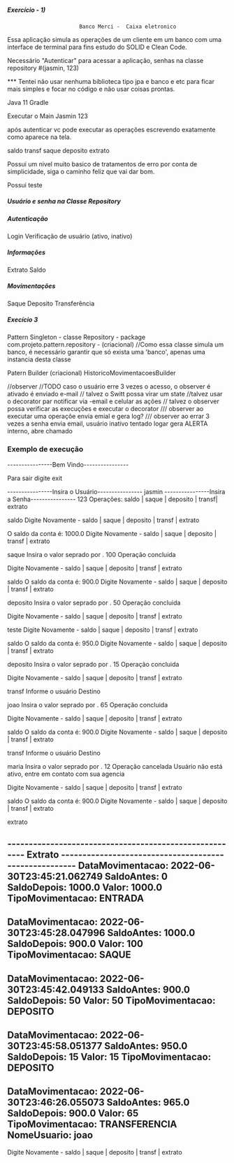 
   ##### Exercício - 1)

                           Banco Merci -  Caixa eletronico

   Essa aplicação simula as operações de um cliente em um banco com uma interface de terminal para 
   fins estudo do SOLID e Clean Code.

   Necessário "Autenticar" para acessar a aplicação, senhas na classe repository #(jasmin, 123)
   
   *** Tentei não usar nenhuma biblioteca tipo jpa e banco e etc para ficar mais simples e focar no código e não usar coisas prontas.
   
   Java 11
   Gradle
   
   Executar o Main
   Jasmin
   123
   
   após autenticar vc pode executar as operações escrevendo exatamente como aparece na tela.
   
   saldo
   transf
   saque
   deposito
   extrato
   
   Possui um nivel muito basico de tratamentos de erro por conta de simplicidade, siga o caminho feliz que vai dar bom.
   
   Possui teste

   ##### Usuário e senha na Classe Repository

   ##### Autenticação 
   Login
   Verificação de usuário (ativo, inativo)
   
   ##### Informações
   Extrato
   Saldo

   ##### Movimentações
   Saque
   Deposito
   Transferência 


   ##### Execício 3
   
   Pattern Singleton - classe Repository - package com.projeto.pattern.repository - (criacional) 
   //Como essa classe simula um banco, é necessário garantir que só exista uma 'banco',
   apenas uma instancia desta classe

   Patern Builder (criacional)  HistoricoMovimentacoesBuilder


   //observer
  //TODO caso o usuário erre 3 vezes o acesso, o observer é ativado é enviado e-mail
   // talvez o Switt  possa virar um state
   //talvez usar o decorator par notificar via -email e celular as ações
   // talvez o observer possa verificar as execuções e executar o decorator
  /// observer ao executar uma operaçõe envia emial e gera log?
    /// observer ao errar 3 vezes a senha envia email, usuário inativo tentado logar gera ALERTA interno, abre chamado


 


### Exemplo de execução


----------------Bem Vindo----------------

Para sair digite exit

----------------Insira o Usuário----------------
jasmin
----------------Insira a Senha----------------
123
Operações: saldo | saque | deposito | transf| extrato

saldo
Digite Novamente - saldo | saque | deposito | transf | extrato

O saldo da conta é:
1000.0
Digite Novamente - saldo | saque | deposito | transf | extrato

saque
Insira o valor seprado por .
100
Operação concluida

Digite Novamente - saldo | saque | deposito | transf | extrato

saldo
O saldo da conta é:
900.0
Digite Novamente - saldo | saque | deposito | transf | extrato

deposito
Insira o valor seprado por .
50
Operação concluida

Digite Novamente - saldo | saque | deposito | transf | extrato

teste
Digite Novamente - saldo | saque | deposito | transf | extrato

saldo
O saldo da conta é:
950.0
Digite Novamente - saldo | saque | deposito | transf | extrato

deposito
Insira o valor seprado por .
15
Operação concluida

Digite Novamente - saldo | saque | deposito | transf | extrato

transf
Informe o usuário Destino

joao
Insira o valor seprado por .
65
Operação concluida

Digite Novamente - saldo | saque | deposito | transf | extrato

saldo
O saldo da conta é:
900.0
Digite Novamente - saldo | saque | deposito | transf | extrato

transf
Informe o usuário Destino

maria
Insira o valor seprado por .
12
Operação cancelada Usuário não está ativo, entre em contato com sua agencia

Digite Novamente - saldo | saque | deposito | transf | extrato

saldo
O saldo da conta é:
900.0
Digite Novamente - saldo | saque | deposito | transf | extrato

extrato

------------------------------------------------------- Extrato ------------------------------------------------------
DataMovimentacao:  2022-06-30T23:45:21.062749 SaldoAntes: 0 SaldoDepois: 1000.0 Valor: 1000.0 TipoMovimentacao: ENTRADA
----------------------------------------------------------------------------------------------------------------------
DataMovimentacao:  2022-06-30T23:45:28.047996 SaldoAntes: 1000.0 SaldoDepois: 900.0 Valor: 100 TipoMovimentacao: SAQUE
----------------------------------------------------------------------------------------------------------------------
DataMovimentacao:  2022-06-30T23:45:42.049133 SaldoAntes: 900.0 SaldoDepois: 50 Valor: 50 TipoMovimentacao: DEPOSITO
----------------------------------------------------------------------------------------------------------------------
DataMovimentacao:  2022-06-30T23:45:58.051377 SaldoAntes: 950.0 SaldoDepois: 15 Valor: 15 TipoMovimentacao: DEPOSITO
----------------------------------------------------------------------------------------------------------------------
DataMovimentacao:  2022-06-30T23:46:26.055073 SaldoAntes: 965.0 SaldoDepois: 900.0 Valor: 65 TipoMovimentacao: TRANSFERENCIA NomeUsuario: joao
----------------------------------------------------------------------------------------------------------------------
Digite Novamente - saldo | saque | deposito | transf | extrato 

